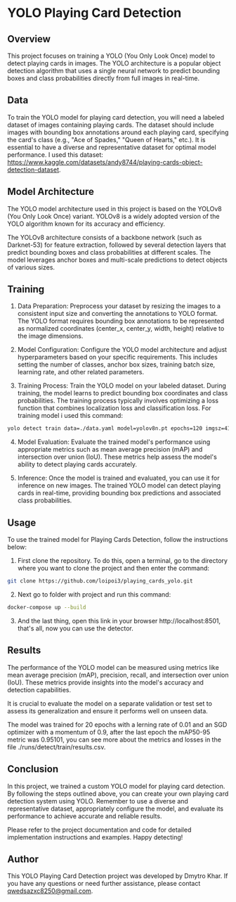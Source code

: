 # YOLO Playing Card Detection

## Overview
This project focuses on training a YOLO (You Only Look Once) model to detect playing cards in images. The YOLO architecture is a popular object detection algorithm that uses a single neural network to predict bounding boxes and class probabilities directly from full images in real-time.

## Data
To train the YOLO model for playing card detection, you will need a labeled dataset of images containing playing cards. The dataset should include images with bounding box annotations around each playing card, specifying the card's class (e.g., "Ace of Spades," "Queen of Hearts," etc.). It is essential to have a diverse and representative dataset for optimal model performance. I used this dataset: https://www.kaggle.com/datasets/andy8744/playing-cards-object-detection-dataset.

## Model Architecture
The YOLO model architecture used in this project is based on the YOLOv8 (You Only Look Once) variant. YOLOv8 is a widely adopted version of the YOLO algorithm known for its accuracy and efficiency.

The YOLOv8 architecture consists of a backbone network (such as Darknet-53) for feature extraction, followed by several detection layers that predict bounding boxes and class probabilities at different scales. The model leverages anchor boxes and multi-scale predictions to detect objects of various sizes.

## Training
1. Data Preparation: Preprocess your dataset by resizing the images to a consistent input size and converting the annotations to YOLO format. The YOLO format requires bounding box annotations to be represented as normalized coordinates (center_x, center_y, width, height) relative to the image dimensions.

2. Model Configuration: Configure the YOLO model architecture and adjust hyperparameters based on your specific requirements. This includes setting the number of classes, anchor box sizes, training batch size, learning rate, and other related parameters.

3. Training Process: Train the YOLO model on your labeled dataset. During training, the model learns to predict bounding box coordinates and class probabilities. The training process typically involves optimizing a loss function that combines localization loss and classification loss. For training model i used this command:
```bash
yolo detect train data=./data.yaml model=yolov8n.pt epochs=120 imgsz=416 batch=16 flipud=0.0 fliplr=0.0
```

4. Model Evaluation: Evaluate the trained model's performance using appropriate metrics such as mean average precision (mAP) and intersection over union (IoU). These metrics help assess the model's ability to detect playing cards accurately.

5. Inference: Once the model is trained and evaluated, you can use it for inference on new images. The trained YOLO model can detect playing cards in real-time, providing bounding box predictions and associated class probabilities.

## Usage
To use the trained model for Playing Cards Detection, follow the instructions below:

1. First clone the repository. To do this, open a terminal, go to the directory where you want to clone the project and then enter the command:
```bash
git clone https://github.com/loipoi3/playing_cards_yolo.git
```
2. Next go to folder with project and run this command:
```bash
docker-compose up --build
```
3. And the last thing, open this link in your browser http://localhost:8501, that's all, now you can use the detector.

## Results
The performance of the YOLO model can be measured using metrics like mean average precision (mAP), precision, recall, and intersection over union (IoU). These metrics provide insights into the model's accuracy and detection capabilities.

It is crucial to evaluate the model on a separate validation or test set to assess its generalization and ensure it performs well on unseen data.

The model was trained for 20 epochs with a lerning rate of 0.01 and an SGD optimizer with a momentum of 0.9, after the last epoch the mAP50-95 metric was 0.95101, you can see more about the metrics and losses in the file ./runs/detect/train/results.csv.

## Conclusion
In this project, we trained a custom YOLO model for playing card detection. By following the steps outlined above, you can create your own playing card detection system using YOLO. Remember to use a diverse and representative dataset, appropriately configure the model, and evaluate its performance to achieve accurate and reliable results.

Please refer to the project documentation and code for detailed implementation instructions and examples. Happy detecting!

## Author
This YOLO Playing Card Detection project was developed by Dmytro Khar. If you have any questions or need further assistance, please contact qwedsazxc8250@gmail.com.
